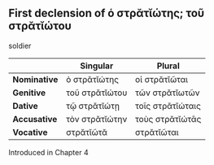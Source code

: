 ## First declension of ὁ στρᾰτῐώτης; τοῦ στρᾰτῐώτου

soldier

|                | Singular       | Plural           |
|----------------|----------------|------------------|
| **Nominative** | ὁ στρᾰτῐώτης   | οἱ στρᾰτῐῶται    |
| **Genitive**   | τοῦ στρᾰτῐώτου | τῶν στρᾰτῐωτῶν   |
| **Dative**     | τῷ στρᾰτῐώτῃ   | τοῖς στρᾰτῐώταις |
| **Accusative** | τὸν στρᾰτῐώτην | τοὺς στρᾰτῐώτᾱς  |
| **Vocative**   | στρᾰτῐῶτᾰ      | στρᾰτῐῶται       |


Introduced in Chapter 4
